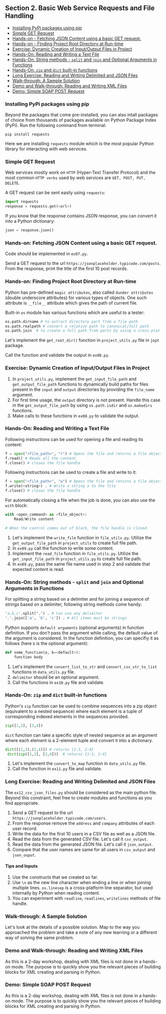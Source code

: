 ## Section 2. Basic Web Service Requests and File Handling

- [Installing PyPi packages using pip](#installing-pypi-packages-using-pip)
- [Simple GET Request](#simple-get-request)
- [Hands-on - Fetching JSON Content using a basic GET request.](#hands-on-fetching-json-content-using-a-basic-get-request)
- [Hands-on - Finding Project Root Directory at Run-time](#hands-on-finding-project-root-directory-at-run-time)
- [Exercise: Dynamic Creation of Input/Output Files in Project](#exercise-dynamic-creation-of-inputoutput-files-in-project)
- [Hands-On: Reading and Writing a Text File](#hands-on-reading-and-writing-a-text-file)
- [Hands-On: String methods - `split` and `join` and Optional Arguments in Functions](#hands-on-string-methods---split-and-join-and-optional-arguments-in-functions)
- [Hands-On: `zip` and `dict` built-in functions](#hands-on-zip-and-dict-built-in-functions)
- [Long Exercise: Reading and Writing Delimited and JSON Files](#long-exercise-reading-and-writing-delimited-and-json-files)
- [Walk-through: A Sample Solution](#walk-through-a-sample-solution)
- [Demo and Walk-through: Reading and Writing XML Files](#demo-and-walk-through-reading-and-writing-xml-files)
- [Demo: Simple SOAP POST Request](#demo-simple-soap-post-request)
  
### Installing PyPi packages using pip

Beyond the packages that come pre-installed, you can also intall packages of choice from thousands of packages available on Python Package Index (PyPi). Run the following command from terminal:

```pip install requests```

Here we are installing `requests` module which is the most popular Python library for interacting with web services.

### Simple GET Request

Web services mostly work on `HTTP` (Hyper-Text Transfer Protocol) and the most common `HTTP verbs` used by web services are `GET, POST, PUT, DELETE`.

A GET request can be sent easily using `requests`:

```python
import requests
response = requests.get(<url>)
```

If you know that the response contains JSON response, you can convert it into a Python dictionary:

```python
json = response.json()
```

### Hands-on: Fetching JSON Content using a basic GET request.
Code should be implemented in `ex07.py`.

Send a GET request to the url `https://jsonplaceholder.typicode.com/posts`. From the response, print the title of the first 10 post records.

### Hands-on: Finding Project Root Directory at Run-time

Python has pre-defined `magic attributes`, also called `dunder attributes` (double underscore attributes) for various types of objects. One such attribute is `__file__` attribute which gives the path of current file.

Built-in `os` module has various functions which are useful to a tester:

```python
os.path.dirname # to extract directory part from a file path
os.path.realpath # convert a relative path to canonical/full path
os.path.join  # to create a full path from parts by using a cross-platform path separator
```

Let's implement the `get_root_dir()` function in `project_utils.py` file in `jopt` package.

Call the function and validate the output in `ex08.py`.

### Exercise: Dynamic Creation of Input/Output Files in Project

1. In `project_utils.py`, implement the `get_input_file_path` and `get_output_file_path` functions to dynamically build paths for files present in the `input` and `output` directories by providing the `file_name` argument.
2. For first time usage, the `output` directory is not present. Handle this case in the `get_output_file_path` by using `os.path.isdir` and `os.makedirs` functions.
3. Make calls to these functions in `ex08.py` to validate the output.

### Hands-On: Reading and Writing a Text File 

Following instructions can be used for opening a file and reading its content:

```python
f = open("<file_path>", "r") # Opens the file and returns a file object
f.read() # Reads all the content
f.close() # closes the file handle
```

Following instructions can be used to create a file and write to it:

```python
f = open("<file_path>", "w") # Opens the file and returns a file object
f.write(<string>) . # Write a string a to the file
f.close() # closes the file handle
```

For automatically closing a file when the job is done, you can also use the `with` block:

```python
with <open_command> as <file_object>:
    Read/Write content

# When the control comes out of block, the file handle is closed.
```

1. Let's implement the `write_file` function in `file_utils.py`. Utilize the `get_output_file_path` in `project_utils` to create full file path.
2. In `ex09.py` call the function to write some content.
3. Implement the `read_file` function in `file_utils.py`. Utilize the `get_input_file_path` in `project_utils.py` to create full file path.
4. In `ex09.py`, pass the same file name used in step 2 and validate that expected content is read.

### Hands-On: String methods - `split` and `join` and Optional Arguments in Functions

For splitting a string based on a delimiter and for joining a sequence of strings based on a delimiter, following string methods come handy:
```python
"a,b,c".split(",") . # Can use any delimiter
",".join(['a', 'b', 'c']) . # All items must be strings
```

Python supports `default arguments` (optional arguments) in function definition. If you don't pass the argument while calling, the default value of the argument is considered. In the function definition, you can specifiy it as follows (here `b` is the optional argument):
```python
def some_function(a, b=<default>):
    function body
```

1. Let's implement the `convert_list_to_str` and `convert_csv_str_to_list` functions in `data_utils.py` file.
2. `delimiter` should be an optional argument.
3. Call the functions in `ex10.py` file and validate.

### Hands-On: `zip` and `dict` built-in functions

Python's `zip` function can be used to combine sequences into a zip object (equivalent to a nested sequence) where each element is a tuple of corresponding indexed elements in the sequences provided.

```python
zip([1,2], [3,4])
```

`dict` function can take a specific style of nested sequence as an argument where each element is a 2-element tuple and convert it into a dictionary.

```python
dict([(1,3),(2,4)]) # returns {1:3, 2:4}
 dict(zip([1,2], [3,4]))  # returns {1:3, 2:4}
```

1. Let's implement the `convert_to_map` function in `data_utils.py` file.
2. Call the function in `ex11.py` file and validate.

### Long Exercise: Reading and Writing Delimited and JSON Files
The `ex12_csv_json_files.py` should be considered as the main python file. Beyond this constraint, feel free to create modules and functions as you find appropriate.

1. Send a GET request to the url `https://jsonplaceholder.typicode.com/users`.
2. From the response remove the `address` and `company` attributes of each user record.
3. Write the data for the first 10 users in a CSV file as well as a JSON file.
4. Read the data from the generated CSV file. Let's call it `csv_output`.
5. Read the data from the generated JSON file. Let's call it `json_output`.
6. Compare that the user names are same for all users in `csv_output` and `json_ouput`.

#### Tips and Inputs
1. Use the constructs that we created so far.
2. Use `\n` as the new line character when ending a line or when joining multiple lines. `os.linesep` is a cross-platform line separator, but used internally by Python when reading content.
3. You can experiment with `readline`, `readlines`, `writelines` methods of file handle.

### Walk-through: A Sample Solution
Let's look at the details of a possible solution. Map to the way you approached the problem and take a note of any new learning or a different way of solving the same problem.

### Demo and Walk-through: Reading and Writing XML Files
As this is a 2-day workshop, dealing with XML files is not done in a hands-on mode. The purpose is to quickly show you the relevant pieces of building blocks for XML creating and parsing in Python.

### Demo: Simple SOAP POST Request
As this is a 2-day workshop, dealing with XML files is not done in a hands-on mode. The purpose is to quickly show you the relevant pieces of building blocks for XML creating and parsing in Python.
